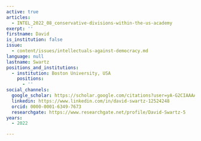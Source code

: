 ```yaml
---
active: true
articles:
  - INTEL_2022_08_conservative-divisions-within-the-us-academy
exerpt: ''
firstname: David
is_institution: false
issue:
  - content/issues/intellectuals-against-democracy.md
language: null
lastname: Swartz
positions_and_institutions:
  - institution: Boston University, USA
    positions:
      - ''
social_channels:
  google_scholar: https://scholar.google.com/citations?user=yA-G2CIAAAAJ&hl=en
  linkedin: https://www.linkedin.com/in/david-swartz-12524248
  orcid: 0000-0001-6349-7673
  researchgate: https://www.researchgate.net/profile/David-Swartz-5
years:
  - 2022

---
```

